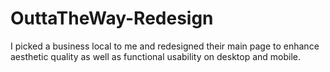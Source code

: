 # OuttaTheWay-Redesign
I picked a business local to me and redesigned their main page to enhance aesthetic quality as well as functional usability on desktop and mobile. 
